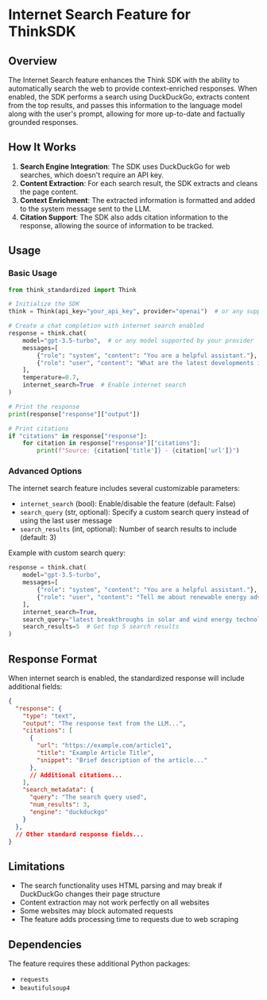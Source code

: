 # Internet Search Feature for ThinkSDK

## Overview

The Internet Search feature enhances the Think SDK with the ability to automatically search the web to provide context-enriched responses. When enabled, the SDK performs a search using DuckDuckGo, extracts content from the top results, and passes this information to the language model along with the user's prompt, allowing for more up-to-date and factually grounded responses.

## How It Works

1. **Search Engine Integration**: The SDK uses DuckDuckGo for web searches, which doesn't require an API key.
2. **Content Extraction**: For each search result, the SDK extracts and cleans the page content.
3. **Context Enrichment**: The extracted information is formatted and added to the system message sent to the LLM.
4. **Citation Support**: The SDK also adds citation information to the response, allowing the source of information to be tracked.

## Usage

### Basic Usage

```python
from think_standardized import Think

# Initialize the SDK
think = Think(api_key="your_api_key", provider="openai")  # or any supported provider

# Create a chat completion with internet search enabled
response = think.chat(
    model="gpt-3.5-turbo",  # or any model supported by your provider
    messages=[
        {"role": "system", "content": "You are a helpful assistant."},
        {"role": "user", "content": "What are the latest developments in quantum computing?"}
    ],
    temperature=0.7,
    internet_search=True  # Enable internet search
)

# Print the response
print(response["response"]["output"])

# Print citations
if "citations" in response["response"]:
    for citation in response["response"]["citations"]:
        print(f"Source: {citation['title']} - {citation['url']}")
```

### Advanced Options

The internet search feature includes several customizable parameters:

- `internet_search` (bool): Enable/disable the feature (default: False)
- `search_query` (str, optional): Specify a custom search query instead of using the last user message
- `search_results` (int, optional): Number of search results to include (default: 3)

Example with custom search query:

```python
response = think.chat(
    model="gpt-3.5-turbo",
    messages=[
        {"role": "system", "content": "You are a helpful assistant."},
        {"role": "user", "content": "Tell me about renewable energy advancements."}
    ],
    internet_search=True,
    search_query="latest breakthroughs in solar and wind energy technology 2023",
    search_results=5  # Get top 5 search results
)
```

## Response Format

When internet search is enabled, the standardized response will include additional fields:

```json
{
  "response": {
    "type": "text",
    "output": "The response text from the LLM...",
    "citations": [
      {
        "url": "https://example.com/article1",
        "title": "Example Article Title",
        "snippet": "Brief description of the article..."
      },
      // Additional citations...
    ],
    "search_metadata": {
      "query": "The search query used",
      "num_results": 3,
      "engine": "duckduckgo"
    }
  },
  // Other standard response fields...
}
```

## Limitations

- The search functionality uses HTML parsing and may break if DuckDuckGo changes their page structure
- Content extraction may not work perfectly on all websites
- Some websites may block automated requests
- The feature adds processing time to requests due to web scraping

## Dependencies

The feature requires these additional Python packages:
- `requests`
- `beautifulsoup4`

